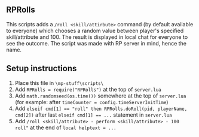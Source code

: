## RPRolls

This scripts adds a `/roll <skill/attirbute>` command (by default available to everyone) which chooses a random value between player's specified skill/attribute and 100. The result is displayed in local chat for everyone to see the outcome. The script was made with RP server in mind, hence the name.

## Setup instructions
1. Place this file in `\mp-stuff\scripts\`
2. Add `RPRolls = require("RPRolls")` at the top of `server.lua`
3. Add `math.randomseed(os.time())` somewhere at the top of `server.lua` (for example: after `timeCounter = config.timeServerInitTime`)
4. Add `elseif cmd[1] == "roll" then RPRolls.doRoll(pid, playerName, cmd[2])` after last `elseif cmd[1] == ...` statement in `server.lua`
5. Add `/roll <skill/attribute> - perform <skill/attribute> - 100 roll"` at the end of `local helptext = ...`
